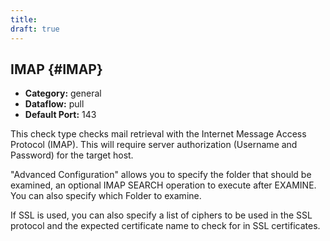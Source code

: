 ```yaml
---
title:
draft: true
---
```


## IMAP {#IMAP}
 * **Category:** general
 * **Dataflow:** pull
 * **Default Port:** 143

This check type checks mail retrieval with the Internet Message Access Protocol (IMAP). This will require server authorization (Username and Password) for the target host.

"Advanced Configuration" allows you to specify the folder that should be examined, an optional IMAP SEARCH operation to execute after EXAMINE. You can also specify which Folder to examine.

If SSL is used, you can also specify a list of ciphers to be used in the SSL protocol and the expected certificate name to check for in SSL certificates.
